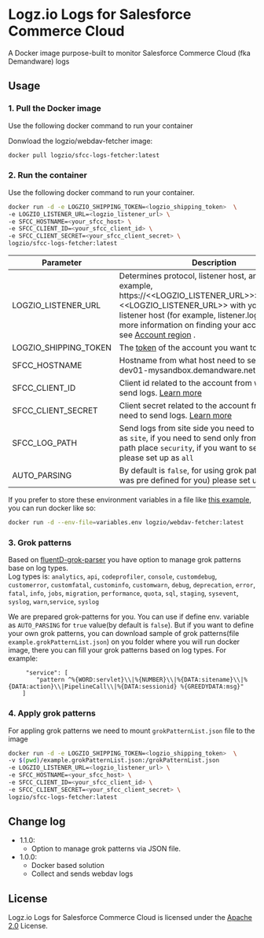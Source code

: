 # Logz.io Logs for Salesforce Commerce Cloud

A Docker image purpose-built to monitor Salesforce Commerce Cloud (fka Demandware) logs

## Usage

### 1. Pull the Docker image

Use the following docker command to run your container

Donwload the logzio/webdav-fetcher image:

```sh
docker pull logzio/sfcc-logs-fetcher:latest
```

### 2. Run the container

Use the following docker command to run your container.

```sh
docker run -d -e LOGZIO_SHIPPING_TOKEN=<logzio_shipping_token>  \
-e LOGZIO_LISTENER_URL=<logzio_listener_url> \
-e SFCC_HOSTNAME=<your_sfcc_host> \
-e SFCC_CLIENT_ID=<your_sfcc_client_id> \
-e SFCC_CLIENT_SECRET=<your_sfcc_client_secret> \
logzio/sfcc-logs-fetcher:latest
```

| Parameter             | Description                                                                                                                                                                                                                                                                                                                                   | Required |
| --------------------- | --------------------------------------------------------------------------------------------------------------------------------------------------------------------------------------------------------------------------------------------------------------------------------------------------------------------------------------------- | -------: |
| LOGZIO_LISTENER_URL   | Determines protocol, listener host, and port. For example, https://<<LOGZIO_LISTENER_URL>>:8071.Replace <<LOGZIO_LISTENER_URL>> with your region's listener host (for example, listener.logz.io). For more information on finding your account's region, see [Account region](https://docs.logz.io/user-guide/accounts/account-region.html) . |      Yes |
| LOGZIO_SHIPPING_TOKEN | The [token](https://app.logz.io/#/dashboard/settings/general) of the account you want to ship to.                                                                                                                                                                                                                                             |      Yes |
| SFCC_HOSTNAME         | Hostname from what host need to send logs (ex. dev01-mysandbox.demandware.net)                                                                                                                                                                                                                                                                |      Yes |
| SFCC_CLIENT_ID        | Client id related to the account from where need to send logs. [Learn more](https://documentation.b2c.commercecloud.salesforce.com/DOC3/index.jsp?topic=%2Fcom.demandware.dochelp%2Fcontent%2Fb2c_commerce%2Ftopics%2Faccount_manager%2Fb2c_account_manager_add_api_client_id.html)                                                           |      Yes |
| SFCC_CLIENT_SECRET    | Client secret related to the account from where need to send logs. [Learn more](https://documentation.b2c.commercecloud.salesforce.com/DOC3/index.jsp?topic=%2Fcom.demandware.dochelp%2Fcontent%2Fb2c_commerce%2Ftopics%2Faccount_manager%2Fb2c_account_manager_add_api_client_id.html)                                                       |      Yes |
| SFCC_LOG_PATH         | Send logs from site side you need to provide value as `site`, if you need to send only from security path place `security`, if you want to send all log please set up as `all`                                                                                                                                                                |      Yes |
| AUTO_PARSING          | By default is `false`, for using grok patterns(what was pre defined for you) please set up it as `true`.                                                                                                                                                                                                                                      |       No |

If you prefer to store these environment variables in a file like [this example](./variables.env), you can run docker like so:

```sh
docker run -d --env-file=variables.env logzio/webdav-fetcher:latest
```

### 3. Grok patterns

Based on [fluentD-grok-parser](fluent-plugin-grok-parser) you have option to manage grok patterns base on log types.<br/>
Log types is: `analytics`, `api`, `codeprofiler`, `console`, `customdebug`, `customerror`, `customfatal`, `custominfo`, `customwarn`, `debug`, `deprecation`, `error`, `fatal`, `info`, `jobs`, `migration`, `performance`, `quota`, `sql`, `staging`, `sysevent`, `syslog`, `warn`,`service`, `syslog`

We are prepared grok-patterns for you. You can use if define env. variable as `AUTO_PARSING` for `true` value(by default is `false`). But if you want to define your own grok patterns, you can download sample of grok patterns(file `example.grokPatternList.json`) on you folder where you will run docker image, there you can fill your grok patterns based on log types. For example:

```
     "service": [
        "pattern ^%{WORD:servlet}\\|%{NUMBER}\\|%{DATA:sitename}\\|%{DATA:action}\\|PipelineCall\\|%{DATA:sessionid} %{GREEDYDATA:msg}"
    ]
```

### 4. Apply grok patterns

For appling grok patterns we need to mount `grokPatternList.json` file to the image

```sh
docker run -d -e LOGZIO_SHIPPING_TOKEN=<logzio_shipping_token>  \
-v $(pwd)/example.grokPatternList.json:/grokPatternList.json
-e LOGZIO_LISTENER_URL=<logzio_listener_url> \
-e SFCC_HOSTNAME=<your_sfcc_host> \
-e SFCC_CLIENT_ID=<your_sfcc_client_id> \
-e SFCC_CLIENT_SECRET=<your_sfcc_client_secret> \
logzio/sfcc-logs-fetcher:latest
```

## Change log

-   1.1.0:
    -   Option to manage grok patterns via JSON file.
-   1.0.0:
    -   Docker based solution
    -   Collect and sends webdav logs

## License

Logz.io Logs for Salesforce Commerce Cloud is licensed under the [Apache 2.0](http://apache.org/licenses/LICENSE-2.0.txt) License.
